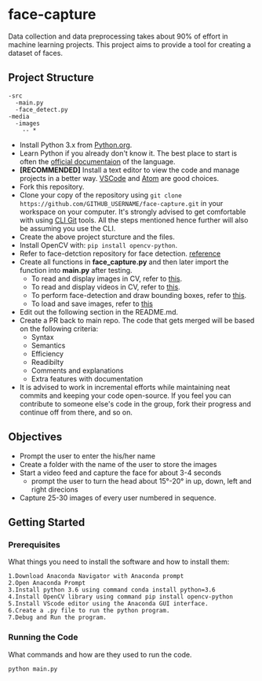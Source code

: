 # face-capture

Data collection and data preprocessing takes about 90% of effort in machine learning projects. This project aims to provide a tool for creating a dataset of faces. 

## Project Structure
```
-src
  -main.py
  -face_detect.py
-media
  -images
    -- *
```

* Install Python 3.x from [Python.org](https://www.python.org/). 
* Learn Python if you already don't know it. The best place to start is often the [official documentaion](https://docs.python.org/3/tutorial/index.html) of the language.
* **\[RECOMMENDED\]** Install a text editor to view the code and manage projects in a better way. [VSCode](https://code.visualstudio.com/download) and [Atom](https://atom.io/) are good choices.
* Fork this repository.
* Clone your copy of the repository using ```git clone https://github.com/GITHUB_USERNAME/face-capture.git``` in your workspace on your computer. It's strongly advised to get comfortable with using [CLI Git](https://git-scm.com/book/en/v2/Getting-Started-Installing-Git) tools. All the steps mentioned hence further will also be assuming you use the CLI.
* Create the above project sturcture and the files.
* Install OpenCV with: ```pip install opencv-python```.
* Refer to face-detction repository for face detection. [reference](https://github.com/RNS-CVG/face-detection)
* Create all functions in **face_capture.py** and then later import the function into **main.py** after testing.
  * To read and display images in CV, refer to [this](https://opencv-python-tutroals.readthedocs.io/en/latest/py_tutorials/py_gui/py_image_display/py_image_display.html).
  * To read and display videos in CV, refer to [this](https://opencv-python-tutroals.readthedocs.io/en/latest/py_tutorials/py_gui/py_video_display/py_video_display.html).
  * To perform face-detection and draw bounding boxes, refer to [this](https://opencv-python-tutroals.readthedocs.io/en/latest/py_tutorials/py_objdetect/py_face_detection/py_face_detection.html).
  * To load and save images, refer to [this](https://docs.opencv.org/2.4/doc/tutorials/introduction/load_save_image/load_save_image.html)
* Edit out the following section in the README.md.
* Create a PR back to main repo. The code that gets merged will be based on the following criteria:
  - Syntax
  - Semantics
  - Efficiency
  - Readibilty
  - Comments and explanations
  - Extra features with documentation
* It is advised to work in incremental efforts while maintaining neat commits and keeping your code open-source. If you feel you can contribute to someone else's code in the group, fork their progress and continue off from there, and so on.
## Objectives
  * Prompt the user to enter the his/her name
  * Create a folder with the name of the user to store the images
  * Start a video feed and capture the face for about 3-4 seconds
    * prompt the user to turn the head about 15°-20° in up, down, left and right direcions
  * Capture 25-30 images of every user numbered in sequence.
## Getting Started

### Prerequisites
What things you need to install the software and how to install them:
```
1.Download Anaconda Navigator with Anaconda prompt
2.Open Anaconda Prompt
3.Install python 3.6 using command conda install python=3.6
4.Install OpenCV library using command pip install opencv-python
5.Install VScode editor using the Anaconda GUI interface.
6.Create a .py file to run the python program.
7.Debug and Run the program.
```
### Running the Code
What commands and how are they used to run the code.
```
python main.py
```
